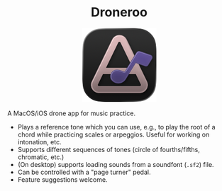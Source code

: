 <div align="center">

<h1>Droneroo</h2>

![Droneroo](Droneroo.png)

</div>

A MacOS/iOS drone app for music practice.

- Plays a reference tone which you can use, e.g., to play the root of a chord while
  practicing scales or arpeggios. Useful for working on intonation, etc.
- Supports different sequences of tones (circle of fourths/fifths, chromatic, etc.)
- (On desktop) supports loading sounds from a soundfont (`.sf2`) file.
- Can be controlled with a "page turner" pedal.
- Feature suggestions welcome.

